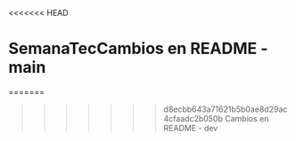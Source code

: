 <<<<<<< HEAD
# SemanaTecCambios en README - main
=======

>>>>>>> d8ecbb643a71621b5b0ae8d29ac4cfaadc2b050b
Cambios en README - dev
